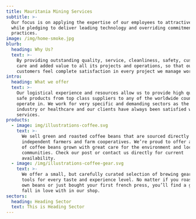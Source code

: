```yaml
---
title: Mauritania Mining Services
subtitle: >-
  Our focus is on applying the expertise of our employees to attractive projects
  while pledging to deliver leading technology and overriding commitment to safe
  practices.
image: /img/home-smoke.jpg
blurb:
  heading: Why Us?
  text: >-
    By providing outstanding quality, service, cleanliness, safety, customer
    care and added value to all its projects and operations, so that our
    customers feel complete satisfaction in every project we manage worldwide.
intro:
  heading: What we offer
  text: >-
    Our logistical experience and resources allow us to provide high quality and
    safe products from top class suppliers to any of the worldwide countries we
    operate in. We work for very specific and demanding sectors as the oil & gas
    industry or healthcare and our clients have always been satisfied with our
    services.
products:
  - image: img/illustrations-coffee.svg
    text: >-
      We sell green and roasted coffee beans that are sourced directly from
      independent farmers and farm cooperatives. We’re proud to offer a variety
      of coffee beans grown with great care for the environment and local
      communities. Check our post or contact us directly for current
      availability.
  - image: /img/illustrations-coffee-gear.svg
    text: >-
      We offer a small, but carefully curated selection of brewing gear and
      tools for every taste and experience level. No matter if you roast your
      own beans or just bought your first french press, you’ll find a gadget to
      fall in love with in our shop.
sectors:
  heading: Heading Sector
  text: This is Heading Sector
---
```


